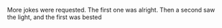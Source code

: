 More jokes were requested. 
The first one was alright. 
Then a second saw the light, 
and the first was bested